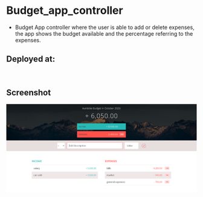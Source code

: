 # Budget_app_controller
* Budget App controller where the user is able to add or delete expenses, the app shows the budget available and the percentage referring to the expenses.


## Deployed at:

<br />

## Screenshot

![Screenshot](screenshot.png)
